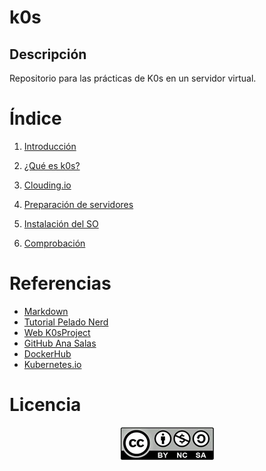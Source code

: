 # k0s  

## Descripción  

Repositorio para las prácticas de K0s en un servidor virtual.  


# Índice

1. [Introducción](introduccion.md)

2. [¿Qué es k0s?](k0s.md)

3. [Clouding.io](cloud.md)

4. [Preparación de servidores](preparacionservidores.md)

5. [Instalación del SO](instalacion.md)

6. [Comprobación](comprobaciones.md)


# Referencias  

* [Markdown](https://markdown.es/sintaxis-markdown/)  
* [Tutorial Pelado Nerd](https://www.youtube.com/watch?v=netJ0Nuj_tw)  
* [Web K0sProject](https://docs.k0sproject.io/v1.22.4+k0s.0/configuration/#configuration-file-reference)  
* [GitHub Ana Salas](https://github.com/anasalasro/docker-portainer)  
* [DockerHub](https://hub.docker.com/search?type=image)  
* [Kubernetes.io](https://kubernetes.io/es/docs/tasks/tools/install-kubectl/)  

# Licencia
<center>

![Licencia](https://github.com/Mbonillac/k0s/blob/main/imagenes/licencia.jpg?raw=true)

</CENTER>